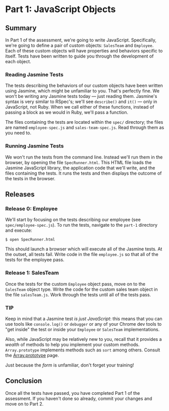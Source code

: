 # Part 1: JavaScript Objects
## Summary

In Part 1 of the assessment, we're going to write JavaScript.  Specifically,
we're going to define a pair of custom objects:  `SalesTeam` and `Employee`.
Each of these custom objects will have properties and behaviors specific to
itself.  Tests have been written to guide you through the development of each
object.

### Reading Jasmine Tests

The tests describing the behaviors of our custom objects have been written
using Jasmine, which might be unfamiliar to you.  That's perfectly fine.  We
won't be writing any Jasmine tests today &mdash; just reading them.  Jasmine's
syntax is very similar to RSpec's; we'll see `describe()` and `it()` &mdash;
only in JavaScript, not Ruby.  When we call either of these functions, instead
of passing a block as we would in Ruby, we'll pass a function.

The files containing the tests are located within the `spec/` directory; the
files are named `employee-spec.js` and `sales-team-spec.js`.  Read through them
as you need to.

### Running Jasmine Tests

We won't run the tests from the command line.  Instead we'll run them in the
browser, by opening the file `SpecRunner.html`.  This HTML file loads the
Jasmine JavaScript library, the application code that we'll write, and the
files containing the tests.  It runs the tests and then displays the outcome of
the tests in the browser.

## Releases

### Release 0: Employee

We'll start by focusing on the tests describing our employee (see
`spec/employee-spec.js`).  To run the tests, navigate to the `part-1`
directory and execute:


```
$ open SpecRunner.html
```

This should launch a browser which will execute all of the Jasmine tests.  At
the outset, all tests fail.  Write code in the file `employee.js` so that all
of the tests for the employee pass.

### Release 1: SalesTeam

Once the tests for the custom `Employee` object pass, move on to the
`SalesTeam` object type.  Write the code for the custom sales team object in
the file `salesTeam.js`.  Work through the tests until all of the tests pass.

### TIP

Keep in mind that a Jasmine test _is just JavaScript_: this means that you can
use tools like `console.log()` or `debugger` or any of your Chrome dev tools to
"get inside" the test or inside your `Employee` or `SalesTeam` implementations.

Also, while JavaScript may be relatively new to you, recall that it provides
a _wealth_ of methods to help you implement your custom methods.  `Array.prototype`
implements methods such as `sort` among others.  Consult the 
[Array.prototype][proto] page.

Just because the _form_ is unfamiliar, don't forget your training!

## Conclusion

Once all the tests have passed, you have completed Part 1 of the assessment. If
you haven't done so already, commit your changes and move on to Part 2.

[proto]: https://developer.mozilla.org/en-US/docs/Web/JavaScript/Reference/Global_Objects/Array/prototype
